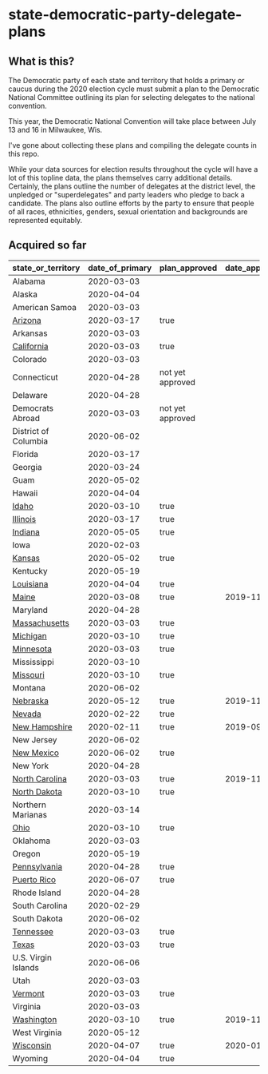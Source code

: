 state-democratic-party-delegate-plans
=====================================

## What is this?

The Democratic party of each state and territory that holds a primary or caucus during the 2020 election cycle must submit a plan to the Democratic National Committee outlining its plan for selecting delegates to the national convention.

This year, the Democratic National Convention will take place between July 13 and 16 in Milwaukee, Wis.

I've gone about collecting these plans and compiling the delegate counts in this repo.

While your data sources for election results throughout the cycle will have a lot of this topline data, the plans themselves carry additional details. Certainly, the plans outline the number of delegates at the district level, the unpledged or "superdelegates" and party leaders who pledge to back a candidate. The plans also outline efforts by the party to ensure that people of all races, ethnicities, genders, sexual orientation and backgrounds are represented equitably.

## Acquired so far

| state_or_territory   | date_of_primary | plan_approved    | date_approved | total_delegates |
|----------------------|-----------------|------------------|---------------|-----------------|
| Alabama              | 2020-03-03      |                  |               |                 |
| Alaska               | 2020-04-04      |                  |               |                 |
| American Samoa       | 2020-03-03      |                  |               |                 |
| [Arizona](delegate-plans/_final-plans/04-arizona-2020-delegate-selection-plan.pdf)              | 2020-03-17      | true             |               | 78              |
| Arkansas             | 2020-03-03      |                  |               |                 |
| [California](delegate-plans/_final-plans/06-california-2020-delegate-selection-plan.pdf)           | 2020-03-03      | true             |               | 495             |
| Colorado             | 2020-03-03      |                  |               |                 |
| Connecticut          | 2020-04-28      | not yet approved |               |                 |
| Delaware             | 2020-04-28      |                  |               |                 |
| Democrats Abroad     | 2020-03-03      | not yet approved |               |                 |
| District of Columbia | 2020-06-02      |                  |               |                 |
| Florida              | 2020-03-17      |                  |               |                 |
| Georgia              | 2020-03-24      |                  |               |                 |
| Guam                 | 2020-05-02      |                  |               |                 |
| Hawaii               | 2020-04-04      |                  |               |                 |
| [Idaho](delegate-plans/_final-plans/16-idaho-2020-delegate-selection-plan.pdf)                | 2020-03-10      | true             |               | 25              |
| [Illinois](delegate-plans/_final-plans/16-illinois-2020-delegate-selection-plan.pdf)             | 2020-03-17      | true             |               | 184             |
| [Indiana](delegate-plans/_final-plans/18-indiana-2020-delegate-selection-plan.pdf)              | 2020-05-05      | true             |               | 77              |
| Iowa                 | 2020-02-03      |                  |               |                 |
| [Kansas](delegate-plans/_final-plans/20-kansas-2020-delegate-selection-plan.pdf)               | 2020-05-02      | true             |               | 45              |
| Kentucky             | 2020-05-19      |                  |               |                 |
| [Louisiana](delegate-plans/_final-plans/22-louisiana-2020-delegate-selection-plan.pdf)            | 2020-04-04      | true             |               | 61              |
| [Maine](delegate-plans/_final-plans/23-maine-2020-delegate-selection-plan.pdf)                | 2020-03-08      | true             | 2019-11-12    | 32              |
| Maryland             | 2020-04-28      |                  |               |                 |
| [Massachusetts](delegate-plans/_final-plans/25-mass-2020-delegate-selection-plan.pdf)        | 2020-03-03      | true             |               | 114             |
| [Michigan](delegate-plans/_final-plans/26-michigan-2020-delegate-selection-plan.pdf)             | 2020-03-10      | true             |               | 147             |
| [Minnesota](delegate-plans/_final-plans/27-minnesota-2020-delegate-selection-plan.pdf)            | 2020-03-03      | true             |               | 91              |
| Mississippi          | 2020-03-10      |                  |               |                 |
| [Missouri](delegate-plans/_final-plans/29-missouri-2020-delegate-selection-plan.pdf)             | 2020-03-10      | true             |               | 78              |
| Montana              | 2020-06-02      |                  |               |                 |
| [Nebraska](delegate-plans/_final-plans/31-nebraska-2020-delegate-selection-plan.pdf)             | 2020-05-12      | true             | 2019-11-17    | 33              |
| [Nevada](delegate-plans/_final-plans/32-nevada-2020-delegate-selection-plan.pdf.pdf)               | 2020-02-22      | true             |               | 48              |
| [New Hampshire](delegate-plans/_final-plans/33-new-hampshire-2020-delegate-selection-plan.pdf)        | 2020-02-11      | true             | 2019-09-19    | 33              |
| New Jersey           | 2020-06-02      |                  |               |                 |
| [New Mexico](hdelegate-plans/_final-plans/35-new-mexico-2020-delegate-selection-plan.pdf)           | 2020-06-02      | true             |               | 40              |
| New York             | 2020-04-28      |                  |               |                 |
| [North Carolina](delegate-plans/_final-plans/37-north-carolina-2020-delegate-selection-plan.pdf)       | 2020-03-03      | true             | 2019-11-14    | 122             |
| [North Dakota](delegate-plans/_final-plans/38-north-dakota-2020-delegate-selection-plan.pdf)         | 2020-03-10      | true             |               | 18              |
| Northern Marianas    | 2020-03-14      |                  |               |                 |
| [Ohio](delegate-plans/_final-plans/39-ohio-2020-delegate-selection-plan.pdf)                 | 2020-03-10      | true             |               | 153             |
| Oklahoma             | 2020-03-03      |                  |               |                 |
| Oregon               | 2020-05-19      |                  |               |                 |
| [Pennsylvania](delegate-plans/_final-plans/42-pennsylvania-2020-delegate-selection-plan.pdf)         | 2020-04-28      | true             |               | 210             |
| [Puerto Rico](delegate-plans/_final-plans/72-puerto-rico-2020-delegate-selection-plan.pdf)          | 2020-06-07      | true             |               | 59              |
| Rhode Island         | 2020-04-28      |                  |               |                 |
| South Carolina       | 2020-02-29      |                  |               |                 |
| South Dakota         | 2020-06-02      |                  |               |                 |
| [Tennessee](delegate-plans/_final-plans/47-tennesee-2020-delegate-selection-plan.pdf)            | 2020-03-03      | true             |               | 73              |
| [Texas](delegate-plans/_final-plans/48-texas-2020-delegate-selection-plan.pdf)                | 2020-03-03      | true             |               | 262             |
| U.S. Virgin Islands  | 2020-06-06      |                  |               |                 |
| Utah                 | 2020-03-03      |                  |               |                 |
| [Vermont](delegate-plans/_final-plans/50-vermont-2020-delegate-selection-plan.pdf)              | 2020-03-03      | true             |               | 24              |
| Virginia             | 2020-03-03      |                  |               |                 |
| [Washington](delegate-plans/_final-plans/53-washington-2020-delegate-selection-plan.pdf)           | 2020-03-10      | true             | 2019-11-01    | 107             |
| West Virginia        | 2020-05-12      |                  |               |                 |
| [Wisconsin](delegate-plans/_final-plans/55-wisconsin-2020-delegate-selection-plan.pdf)            | 2020-04-07      | true             | 2020-01-21    | 90              |
| Wyoming              | 2020-04-04      | true |               | 12              |
